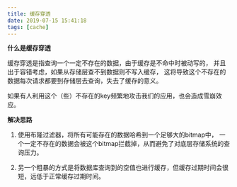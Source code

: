 ```yaml
---
title: 缓存穿透
date: 2019-07-15 15:41:18
tags: [cache]
---
```


**什么是缓存穿透**

缓存穿透是指查询一个一定不存在的数据，由于缓存是不命中时被动写的，
并且出于容错考虑，如果从存储层查不到数据则不写入缓存，
这将导致这个不存在的数据每次请求都要到存储层去查询，失去了缓存的意义。

如果有人利用这个（些）不存在的key频繁地攻击我们的应用，也会造成雪崩效应。

**解决思路**

1. 使用布隆过滤器，将所有可能存在的数据哈希到一个足够大的bitmap中，
   一个一定不存在的数据会被这个bitmap拦截掉，从而避免了对底层存储系统的查询压力。

2. 另一个粗暴的方式是将数据库查询到的空值也进行缓存，但缓存过期时间会很短，远低于正常缓存过期时间。
